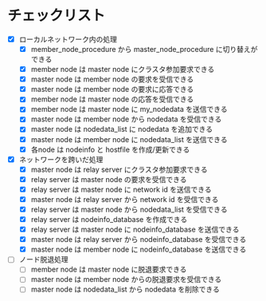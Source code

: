 # チェックリスト

- [x] ローカルネットワーク内の処理
  - [x] member_node_procedure から master_node_procedure に切り替えができる
  - [x] member node は master node にクラスタ参加要求できる
  - [x] master node は member node の要求を受信できる
  - [x] master node は member node の要求に応答できる
  - [x] member node は master node の応答を受信できる
  - [x] member node は master node に my_nodedata を送信できる
  - [x] master node は member node から nodedata を受信できる
  - [x] master node は nodedata_list に nodedata を追加できる
  - [x] master node は member node に nodedata_list を送信できる
  - [x] 各node は nodeinfo と hostfile を作成/更新できる

- [x] ネットワークを跨いだ処理
  - [x] master node は relay server にクラスタ参加要求できる
  - [x] relay server は master node の要求を受信できる
  - [x] relay server は master node に network id を送信できる
  - [x] master node は relay server から network id を受信できる
  - [x] relay server は master node から nodedata_list を受信できる
  - [x] relay server は nodeinfo_database を作成できる
  - [x] relay server は master node に nodeinfo_database を送信できる
  - [x] master node は relay server から nodeinfo_database を受信できる
  - [x] master node は member node に nodeinfo_database を送信できる

- [ ] ノード脱退処理
  - [ ] member node は master node に脱退要求できる
  - [ ] master node は member node からの脱退要求を受信できる
  - [ ] master node は nodedata_list から nodedata を削除できる

